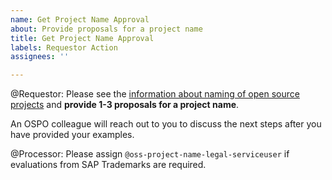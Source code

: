 ```yaml
---
name: Get Project Name Approval
about: Provide proposals for a project name
title: Get Project Name Approval
labels: Requestor Action
assignees: ''

---
```


@Requestor: Please see the [information about naming of open source projects](https://wiki.one.int.sap/wiki/display/ospodocs/Hints+and+Guidelines+for+Project+Naming) and **provide 1-3 proposals for a project name**.

An OSPO colleague will reach out to you to discuss the next steps after you have provided your examples.

@Processor: Please assign `@oss-project-name-legal-serviceuser` if evaluations from SAP Trademarks are required.
